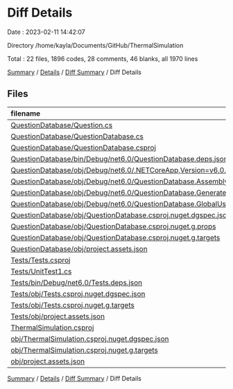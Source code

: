 # Diff Details

Date : 2023-02-11 14:42:07

Directory /home/kayla/Documents/GitHub/ThermalSimulation

Total : 22 files,  1896 codes, 28 comments, 46 blanks, all 1970 lines

[Summary](results.md) / [Details](details.md) / [Diff Summary](diff.md) / Diff Details

## Files
| filename | language | code | comment | blank | total |
| :--- | :--- | ---: | ---: | ---: | ---: |
| [QuestionDatabase/Question.cs](/QuestionDatabase/Question.cs) | C# | 39 | 17 | 6 | 62 |
| [QuestionDatabase/QuestionDatabase.cs](/QuestionDatabase/QuestionDatabase.cs) | C# | 153 | 0 | 27 | 180 |
| [QuestionDatabase/QuestionDatabase.csproj](/QuestionDatabase/QuestionDatabase.csproj) | XML | 10 | 0 | 4 | 14 |
| [QuestionDatabase/bin/Debug/net6.0/QuestionDatabase.deps.json](/QuestionDatabase/bin/Debug/net6.0/QuestionDatabase.deps.json) | JSON | 241 | 0 | 0 | 241 |
| [QuestionDatabase/obj/Debug/net6.0/.NETCoreApp,Version=v6.0.AssemblyAttributes.cs](/QuestionDatabase/obj/Debug/net6.0/.NETCoreApp,Version=v6.0.AssemblyAttributes.cs) | C# | 2 | 1 | 1 | 4 |
| [QuestionDatabase/obj/Debug/net6.0/QuestionDatabase.AssemblyInfo.cs](/QuestionDatabase/obj/Debug/net6.0/QuestionDatabase.AssemblyInfo.cs) | C# | 2 | 9 | 5 | 16 |
| [QuestionDatabase/obj/Debug/net6.0/QuestionDatabase.GeneratedMSBuildEditorConfig.editorconfig](/QuestionDatabase/obj/Debug/net6.0/QuestionDatabase.GeneratedMSBuildEditorConfig.editorconfig) | Properties | 10 | 0 | 1 | 11 |
| [QuestionDatabase/obj/Debug/net6.0/QuestionDatabase.GlobalUsings.g.cs](/QuestionDatabase/obj/Debug/net6.0/QuestionDatabase.GlobalUsings.g.cs) | C# | 7 | 1 | 1 | 9 |
| [QuestionDatabase/obj/QuestionDatabase.csproj.nuget.dgspec.json](/QuestionDatabase/obj/QuestionDatabase.csproj.nuget.dgspec.json) | JSON | 66 | 0 | 0 | 66 |
| [QuestionDatabase/obj/QuestionDatabase.csproj.nuget.g.props](/QuestionDatabase/obj/QuestionDatabase.csproj.nuget.g.props) | XML | 15 | 0 | 0 | 15 |
| [QuestionDatabase/obj/QuestionDatabase.csproj.nuget.g.targets](/QuestionDatabase/obj/QuestionDatabase.csproj.nuget.g.targets) | XML | 6 | 0 | 0 | 6 |
| [QuestionDatabase/obj/project.assets.json](/QuestionDatabase/obj/project.assets.json) | JSON | 387 | 0 | 0 | 387 |
| [Tests/Tests.csproj](/Tests/Tests.csproj) | XML | 1 | 0 | 0 | 1 |
| [Tests/UnitTest1.cs](/Tests/UnitTest1.cs) | C# | 8 | 0 | 1 | 9 |
| [Tests/bin/Debug/net6.0/Tests.deps.json](/Tests/bin/Debug/net6.0/Tests.deps.json) | JSON | 229 | 0 | 0 | 229 |
| [Tests/obj/Tests.csproj.nuget.dgspec.json](/Tests/obj/Tests.csproj.nuget.dgspec.json) | JSON | 61 | 0 | 0 | 61 |
| [Tests/obj/Tests.csproj.nuget.g.targets](/Tests/obj/Tests.csproj.nuget.g.targets) | XML | 1 | 0 | 0 | 1 |
| [Tests/obj/project.assets.json](/Tests/obj/project.assets.json) | JSON | 334 | 0 | 0 | 334 |
| [ThermalSimulation.csproj](/ThermalSimulation.csproj) | XML | 2 | 0 | 0 | 2 |
| [obj/ThermalSimulation.csproj.nuget.dgspec.json](/obj/ThermalSimulation.csproj.nuget.dgspec.json) | JSON | 4 | 0 | 0 | 4 |
| [obj/ThermalSimulation.csproj.nuget.g.targets](/obj/ThermalSimulation.csproj.nuget.g.targets) | XML | 1 | 0 | 0 | 1 |
| [obj/project.assets.json](/obj/project.assets.json) | JSON | 317 | 0 | 0 | 317 |

[Summary](results.md) / [Details](details.md) / [Diff Summary](diff.md) / Diff Details